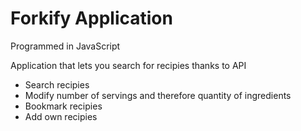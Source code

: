 # Forkify Application

Programmed in JavaScript

Application that lets you search for recipies thanks to API

- Search recipies
- Modify number of servings and therefore quantity of ingredients
- Bookmark recipies
- Add own recipies
